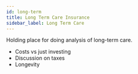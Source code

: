 ```yaml
---
id: long-term 
title: Long Term Care Insurance
sidebar_label: Long Term Care
---
```


Holding place for doing analysis of long-term care.

* Costs vs just investing
* Discussion on taxes
* Longevity
